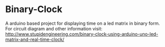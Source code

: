 # Binary-Clock
A arduino based project for displaying time on a led matrix in binary form.
For circuit diagram and other information visit: http://www.stupidengineering.com/binary-clock-using-arduino-uno-led-matrix-and-real-time-clock/
